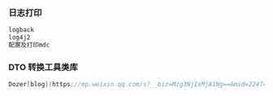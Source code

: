 ### 日志打印
```java
logback
log4j2
配置及打印mdc
```
### DTO 转换工具类库
```java
Dozer[blog](https://mp.weixin.qq.com/s?__biz=Mzg3NjIxMjA1Ng==&mid=2247483685&idx=1&sn=6cc05114232e026339cfad9efe54cb38&scene=19#wechat_redirect)
```